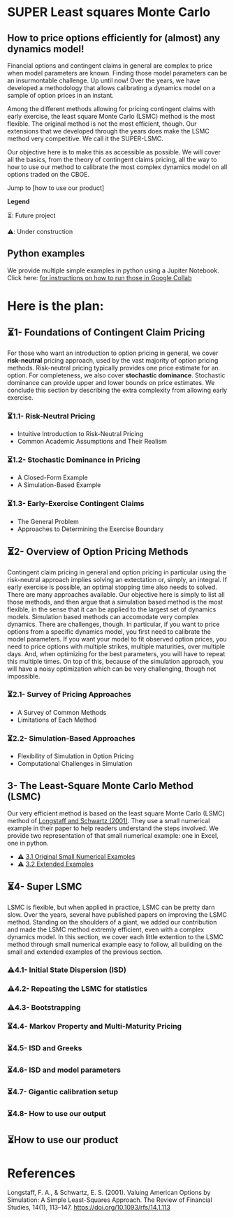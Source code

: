 # SUPER Least squares Monte Carlo
## How to price options efficiently for (almost) any dynamics model!

Financial options and contingent claims in general are complex to price when model parameters are known. 
Finding those model parameters can be an insurmontable challenge. 
Up until now!
Over the years, we have developed a methodology that allows calibrating a dynamics model on a sample of option prices in an instant.

Among the different methods allowing for pricing contingent claims with early exercise, the least square Monte Carlo (LSMC) method is the most flexible. 
The original method is not the most efficient, though. 
Our extensions that we developed through the years does make the LSMC method very competitive. We call it the SUPER-LSMC.

Our objective here is to make this as accessible as possible.
We will cover all the basics, from the theory of contingent claims pricing, all the way to how to use our method to calibrate the most complex dynamics model on all options traded on the CBOE.

Jump to [how to use our product]

**Legend**

⏳: Future project

⚠️: Under construction


## Python examples
We provide multiple simple examples in python using a Jupiter Notebook.
Click here: [for instructions on how to run those in Google Collab](running_python_collab.md)


# Here is the plan:
<!--# The Least-Square Monte Carlo Method: A Comprehensive Guide -->

## ⏳1- Foundations of Contingent Claim Pricing
For those who want an introduction to option pricing in general, we cover **risk-neutral** pricing approach, used by the vast majority of option pricing methods. Risk-neutral pricing typically provides one price estimate for an option.
For completeness, we also cover **stochastic dominance**. Stochastic dominance can provide upper and lower bounds on price estimates. We conclude this section by describing the extra complexity from allowing early exercise.

### ⏳1.1- Risk-Neutral Pricing
- Intuitive Introduction to Risk-Neutral Pricing  
- Common Academic Assumptions and Their Realism  

### ⏳1.2- Stochastic Dominance in Pricing
- A Closed-Form Example  
- A Simulation-Based Example  

### ⏳1.3- Early-Exercise Contingent Claims
- The General Problem  
- Approaches to Determining the Exercise Boundary  


## ⏳2- Overview of Option Pricing Methods
Contingent claim pricing in general and option pricing in particular using the risk-neutral approach implies solving an extectation or, simply, an integral. If early exercise is possible, an optimal stopping time also needs to solved. There are many approaches available. Our objective here is simply to list all those methods, and then argue that a simulation based method is the most flexible, in the sense that it can be applied to the largest set of dynamics models. Simulation based methods can accomodate very complex dynamics. There are challenges, though. In particular, if you want to price options from a specific dynamics model, you first need to calibrate the model parameters. If you want your model to fit observed option prices, you need to price options with multiple strikes, multiple maturities, over multiple days. And, when optimizing for the best parameters, you will have to repeat this multiple times. On top of this, because of the simulation approach, you will have a noisy optimization which can be very challenging, though not impossible. 

### ⏳2.1- Survey of Pricing Approaches
- A Survey of Common Methods  
- Limitations of Each Method

### ⏳2.2- Simulation-Based Approaches
- Flexibility of Simulation in Option Pricing  
- Computational Challenges in Simulation  



## 3- The Least-Square Monte Carlo Method (LSMC)
Our very efficient method is based on the least square Monte Carlo (LSMC) method of [Longstaff and Schwartz (2001)](https://doi.org/10.1093/rfs/14.1.113). They use a small numerical example in their paper to help readers understand the steps involved. We provide two representation of that small numerical example: one in Excel, one in python.

- ⚠️ [3.1 Original Small Numerical Examples](https://github.com/pletourneau-lsmc/SUPER_LSMC/tree/main/3-LSMC/3.1-Original_example)  
- ⚠️ [3.2 Extended Examples](https://github.com/pletourneau-lsmc/SUPER_LSMC/tree/main/3-LSMC/3.2-Extended_Example)

<!--### ⏳Challenges in Simulation-Based Pricing
- Issues in Pricing  
- Issues in Model Calibration
- General computer limit issues-->


## ⏳4- Super LSMC
LSMC is flexible, but when applied in practice, LSMC can be pretty darn slow.
Over the years, several have published papers on improving the LSMC method.
Standing on the shoulders of a giant, we added our contribution and made the LSMC method extremly efficient, even with a complex dynamics model. In this section, we cover each little extention to the LSMC method through small numerical example easy to follow, all building on the small and extended examples of the previous section.
<!-- ### ⏳Challenges in Simulation-Based Pricing
- Issues in Pricing  
- Issues in Model Calibration
- General computer limit issues -->

### ⚠️4.1- Initial State Dispersion (ISD)
### ⚠️4.2- Repeating the LSMC for statistics  
### ⚠️4.3- Bootstrapping
### ⏳4.4- Markov Property and Multi-Maturity Pricing
### ⏳4.5- ISD and Greeks
### ⏳4.6- ISD and model parameters
### ⏳4.7- Gigantic calibration setup
### ⏳4.8- How to use our output

## ⏳How to use our product





# References

Longstaff, F. A., & Schwartz, E. S. (2001). Valuing American Options by Simulation: A Simple Least-Squares Approach. The Review of Financial Studies, 14(1), 113–147. https://doi.org/10.1093/rfs/14.1.113 
